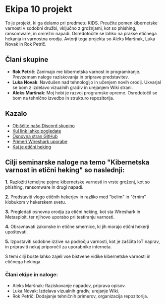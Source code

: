 # Ekipa 10 projekt

To je projekt, ki ga delamo pri predmetu KIDS. Preučite pomen kibernetske varnosti v sodobni družbi, vključno z grožnjami, kot so phishing, ransomware, in omrežni napadi. Osredotočite se lahko na prakse etičnega hekanja in varnostna orodja. Avtorji tega projekta so Aleks Maršnak, Luka Novak in Rok Petrič.

## Člani skupine

- **Rok Petrič**: Zanimajo me kibernetska varnost in programiranje. Prevzemam naloge raziskovanja in priprave predstavitev.
- **Luka Novak**: Navdušen nad tehnologijo in učenjem novih orodij. Ukvarjal se bom z izdelavo vizualnih gradiv in urejanjem Wiki strani.
- **Aleks Maršnak**: Moj hobi je razvoj programske opreme. Osredotočil se bom na tehnično izvedbo in strukturo repozitorija.


## Kazalo
- [Obiščite našo Discord skupino](https://discord.gg/gdv8NCvr)
- [Kul link lahko pogledate](https://www.youtube.com/watch?v=dQw4w9WgXcQ)
- [Osnovna stran GitHub](https://github.com)
- [Primeri Wireshark uporabe](https://www.wireshark.org/)
- [Kaj je etični heking](https://www.eccouncil.org/ethical-hacking/)

## Cilji seminarske naloge na temo "Kibernetska varnost in etični heking" so naslednji:

**1.** Razložiti temeljne pojme kibernetske varnosti in vrste groženj, kot so phishing, ransomware in drugi napadi.

**2.** Predstaviti vlogo etičnih hekerjev in razliko med "belim" in "črnim" klobukom v hekerskem svetu.

**3.** Pregledati osnovna orodja za etični heking, kot sta Wireshark in Metasploit, ter njihovo uporabo pri testiranju varnosti.

**4.** Obravnavati zakonske in etične smernice, ki jih morajo etični hekerji upoštevati.

**5.** Izpostaviti sodobne izzive na področju varnosti, kot je zaščita IoT naprav, in pripraviti nekaj priporočil za uporabnike interneta.

S temi cilji boste lahko zajeli vse bistvene vidike kibernetske varnosti in etičnega hekinga.

### Člani ekipe in naloge:
- Aleks Maršnak: Raziskovanje napadov, priprava opisov.
- Luka Novak: Izdelava vizualnih gradiv, urejanje Wiki.
- Rok Petrič: Dodajanje tehničnih primerov, organizacija repozitorija.

